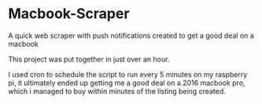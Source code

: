 # Macbook-Scraper
A quick web scraper with push notifications created to get a good deal on a macbook


This project was put together in just over an hour.

I used cron to schedule the script to run every 5 minutes on my raspberry pi, it ultimately ended up getting me a good deal on a 2016 macbook pro, which i managed to buy within minutes of the listing being created.

